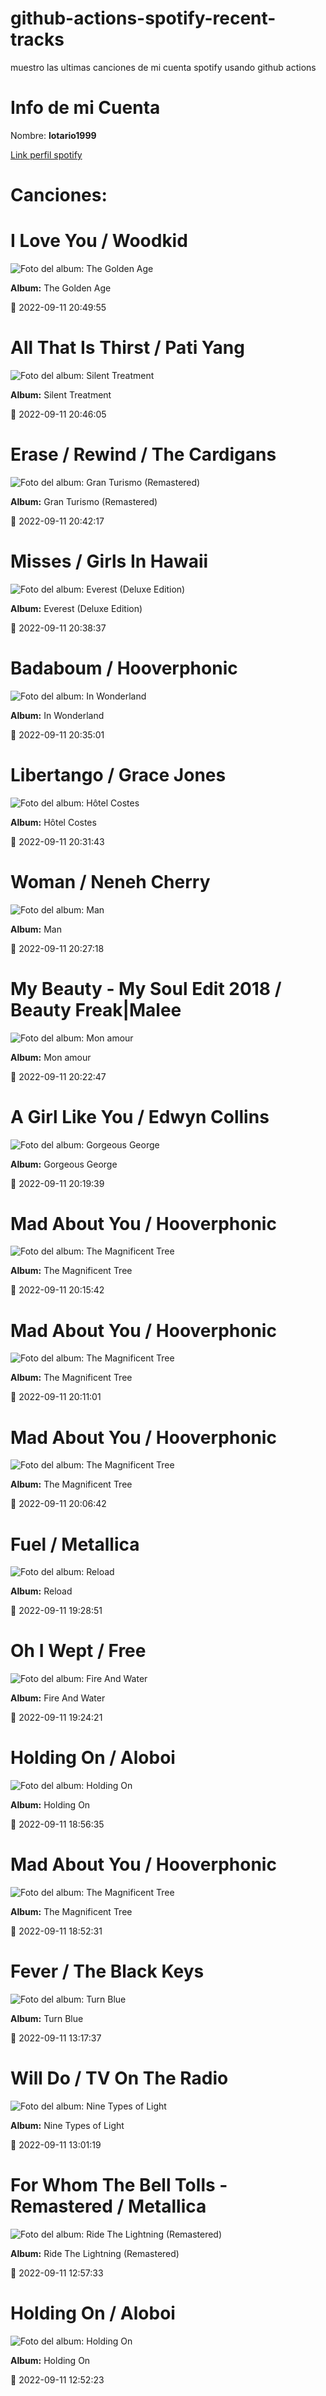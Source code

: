 

# github-actions-spotify-recent-tracks        

muestro las ultimas canciones de mi cuenta spotify usando github actions

# Info de mi Cuenta
Nombre: **lotario1999**

[Link perfil spotify](https://open.spotify.com/user/lotario1999)

# Canciones:



# **I Love You** / Woodkid

![Foto del album: The Golden Age](https://i.scdn.co/image/ab67616d00001e02216fa486e2c3e899cacfe6bf)

**Album:** The Golden Age

📅 2022-09-11 20:49:55


# **All That Is Thirst** / Pati Yang

![Foto del album: Silent Treatment](https://i.scdn.co/image/ab67616d00001e02c9e8498c2917b9395d2afee8)

**Album:** Silent Treatment

📅 2022-09-11 20:46:05


# **Erase / Rewind** / The Cardigans

![Foto del album: Gran Turismo (Remastered)](https://i.scdn.co/image/ab67616d00001e025ef700b0fb079793f8b0d774)

**Album:** Gran Turismo (Remastered)

📅 2022-09-11 20:42:17


# **Misses** / Girls In Hawaii

![Foto del album: Everest (Deluxe Edition)](https://i.scdn.co/image/ab67616d00001e020f8d16c34548be8eeb9ab610)

**Album:** Everest (Deluxe Edition)

📅 2022-09-11 20:38:37


# **Badaboum** / Hooverphonic

![Foto del album: In Wonderland](https://i.scdn.co/image/ab67616d00001e029e99c13f72a625d32358f1c3)

**Album:** In Wonderland

📅 2022-09-11 20:35:01


# **Libertango** / Grace Jones

![Foto del album: Hôtel Costes](https://i.scdn.co/image/ab67616d00001e02d92cab266ee9b56df8550fbc)

**Album:** Hôtel Costes

📅 2022-09-11 20:31:43


# **Woman** / Neneh Cherry

![Foto del album: Man](https://i.scdn.co/image/ab67616d00001e02a362c93bc0c3a4aa714aee58)

**Album:** Man

📅 2022-09-11 20:27:18


# **My Beauty - My Soul Edit 2018** / Beauty Freak|Malee

![Foto del album: Mon amour](https://i.scdn.co/image/ab67616d00001e02132daa865fbc3f801681cbf4)

**Album:** Mon amour

📅 2022-09-11 20:22:47


# **A Girl Like You** / Edwyn Collins

![Foto del album: Gorgeous George](https://i.scdn.co/image/ab67616d00001e02583f1300f2b356b42dd231b4)

**Album:** Gorgeous George

📅 2022-09-11 20:19:39


# **Mad About You** / Hooverphonic

![Foto del album: The Magnificent Tree](https://i.scdn.co/image/ab67616d00001e02adc391e06a1ecdc2cb4d193f)

**Album:** The Magnificent Tree

📅 2022-09-11 20:15:42


# **Mad About You** / Hooverphonic

![Foto del album: The Magnificent Tree](https://i.scdn.co/image/ab67616d00001e02adc391e06a1ecdc2cb4d193f)

**Album:** The Magnificent Tree

📅 2022-09-11 20:11:01


# **Mad About You** / Hooverphonic

![Foto del album: The Magnificent Tree](https://i.scdn.co/image/ab67616d00001e02adc391e06a1ecdc2cb4d193f)

**Album:** The Magnificent Tree

📅 2022-09-11 20:06:42


# **Fuel** / Metallica

![Foto del album: Reload](https://i.scdn.co/image/ab67616d00001e0206cb74d39d123ebe1b3c6631)

**Album:** Reload

📅 2022-09-11 19:28:51


# **Oh I Wept** / Free

![Foto del album: Fire And Water](https://i.scdn.co/image/ab67616d00001e02753c41c7fdc5e78ba017bbf5)

**Album:** Fire And Water

📅 2022-09-11 19:24:21


# **Holding On** / Aloboi

![Foto del album: Holding On](https://i.scdn.co/image/ab67616d00001e02b3d3513c75c8754729fc4a54)

**Album:** Holding On

📅 2022-09-11 18:56:35


# **Mad About You** / Hooverphonic

![Foto del album: The Magnificent Tree](https://i.scdn.co/image/ab67616d00001e02adc391e06a1ecdc2cb4d193f)

**Album:** The Magnificent Tree

📅 2022-09-11 18:52:31


# **Fever** / The Black Keys

![Foto del album: Turn Blue](https://i.scdn.co/image/ab67616d00001e021af8fb0d8859055d35d2290f)

**Album:** Turn Blue

📅 2022-09-11 13:17:37


# **Will Do** / TV On The Radio

![Foto del album: Nine Types of Light](https://i.scdn.co/image/ab67616d00001e02236e058ccdf0522208cc8397)

**Album:** Nine Types of Light

📅 2022-09-11 13:01:19


# **For Whom The Bell Tolls - Remastered** / Metallica

![Foto del album: Ride The Lightning (Remastered)](https://i.scdn.co/image/ab67616d00001e029ad3e9959f48d513886b8933)

**Album:** Ride The Lightning (Remastered)

📅 2022-09-11 12:57:33


# **Holding On** / Aloboi

![Foto del album: Holding On](https://i.scdn.co/image/ab67616d00001e02b3d3513c75c8754729fc4a54)

**Album:** Holding On

📅 2022-09-11 12:52:23
